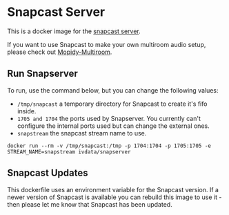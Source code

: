 # Snapcast Server
This is a docker image for the [snapcast server](https://github.com/badaix/snapcast).

If you want to use Snapcast to make your own multiroom audio setup, please check out [Mopidy-Multiroom](https://github.com/IVData/dockerfiles/tree/master/mopidy-multiroom).

## Run Snapserver
To run, use the command below, but you can change the following values:

* `/tmp/snapcast` a temporary directory for Snapcast to create it's fifo inside.
* `1705 and 1704` the ports used by Snapserver. You currently can't configure the internal ports used but can change the external ones.
* `snapstream` the snapcast stream name to use.

`docker run --rm -v /tmp/snapcast:/tmp -p 1704:1704 -p 1705:1705 -e STREAM_NAME=snapstream ivdata/snapserver`

## Snapcast Updates
This dockerfile uses an environment variable for the Snapcast version. If a newer version of Snapcast is available you can rebuild this image to use it - then please let me know that Snapcast has been updated.
